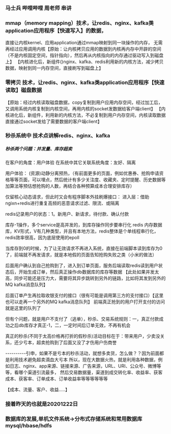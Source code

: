 ### 马士兵 哔哩哔哩 周老师 串讲

### mmap（memory mapping）技术，让redis、nginx、kafka类application应用程序【快速写入】的数据，
直接让内核kernel、应用application通过mmap映射到同一块操作的内存，
无需再经过应用调用内核【原始：让内核拷贝应用的数据到内核再内存中开辟的空间（不是内核固定空间，指针指向），然后再从内核指向的内存通过驱动写入到磁盘上】
【内核进化后，新组件()nginx、kafka、redis利用新的内核方法，减少拷贝数据，映射到同一内存空间，直接刷写到磁盘上】

### 零拷贝 技术，让redis、nginx、kafka类application应用程序【快速读取】磁盘数据
【原始：经过内核读取磁盘数据，copy复制到用户应用内存空间，经过加工后，又调用系统内核复制到内核空间，再用内核的socket发数据给客户端client】
【内核进化后，新组件，利用新的内核方法，不必复制到用户内存空间，内核读取数据直接通过socket发给了需要数据的客户端client】


### 秒杀系统中 技术点讲解redis、nginx、kafka
##### 秒杀两个问题：并发量、库存超卖
在客户的角度：用户体验
在系统中其它关联系统角度：友好、隔离

用户体验：
(资源)动静分离预热，（有前面更多的页面，例如优惠券、抢购申请资格等等页面，可以埋点，然后统计有多少关注度、收藏夹、定时提醒、历史数据等加算法等预估想抢购的人数，再结合各种预算成本合理安排库存）

仅留核心动态请求，但此时又会有程序脚本外挂刷爆接口：
    进入层：借助ngixn+redis进行重复高频的恶意请求过滤、限流、或隔离
    
redis记录用户的状态：1。新用户、新请求，待付款、确认付款

库存-1操作，多个service是高并发的，到库存操作同步要串行化
redis 内存数据库，KV形式，V有几种类型，并且有本地方法，redis整体是个单线程串行化，redis效率很高，因为底层使用的epoll

当库存到0的时候，为了让无效请求不再进入系统，直接在前端脚本读到库存为0了，前端就不再发请求，就是本地假的页面告知抢购失败之类（小米的做法）

后面用户确认到自己抢购到了，进入到订单页面，服务后端读取redis读到用户状态后，开始生成订单，然后真正操作db数据库的库存等数据
【此处如果并发太高，同步可能还是压力大，需要将其异步跳转到另外的链路，比如将其发到另外的MQ kafka消息队列】

后面订单产生再拉取收银支付的接口（很有可能是调用第三方的支付接口）【这里也可以走再一个另外的MQ kafka消息队列】
前端真正抢到的用户打开支付的访问就是这里的队列了

但有个问题，就是用户不支付了（逃单），秒杀、交易系统规则：一，真正付款成功之后db库存才真正-1，二，一定时间后订单无效，不再有机会

真正的秒杀(不同于太高价格再打折的假秒杀)活动目标在于：带来用户，少卖没关系，还少亏本，超卖抢购到了后面又没了才伤用户伤商誉

----------引申，如果不是亏本的秒杀活动，就想多卖货，怎么做？？因为前面都是利用技术避免超卖滴血大亏本
所以，现在大数据火热，就是利用各种数据，例如日志、nginx、app来源、链接来源、广告来源，URL、URI、公众号、微博等等，看哪个渠道引流最多，
然后交易数据量，渠道到成交转化率、收益率、获客成本、获客率、订单成本、订单收益率等等等等等等

【成本、流量、客户、收益.....】




### 接着昨天的也就是20201222日

### 数据库的发展,单机文件系统->分布式存储系统和常用数据库 mysql/hbase/hdfs




